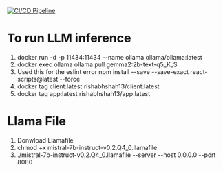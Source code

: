 [![CI/CD Pipeline](https://github.com/rishabhshah13/aitourguide/actions/workflows/ci-cd.yml/badge.svg)](https://github.com/rishabhshah13/aitourguide/actions/workflows/ci-cd.yml)

# To run LLM inference
1. docker run -d -p 11434:11434 --name ollama ollama/ollama:latest
2. docker exec ollama ollama pull gemma2:2b-text-q5_K_S
3. Used this for the eslint error
    npm install --save --save-exact react-scripts@latest --force
4. docker tag client:latest rishabhshah13/client:latest
5. docker tag app:latest rishabhshah13/app:latest


# Llama File
1. Donwload Llamafile
2. chmod +x mistral-7b-instruct-v0.2.Q4_0.llamafile
3. ./mistral-7b-instruct-v0.2.Q4_0.llamafile --server --host 0.0.0.0 --port 8080